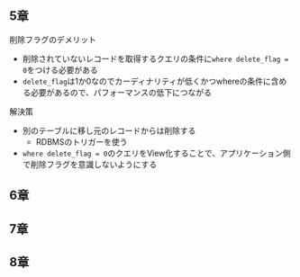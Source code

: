## 5章
削除フラグのデメリット 

- 削除されていないレコードを取得するクエリの条件に`where delete_flag = 0`をつける必要がある
- `delete_flag`は1か0なのでカーディナリティが低くかつwhereの条件に含める必要があるので、パフォーマンスの低下につながる

解決策
- 別のテーブルに移し元のレコードからは削除する
  - RDBMSのトリガーを使う
- `where delete_flag = 0`のクエリをView化することで、アプリケーション側で削除フラグを意識しないようにする

## 6章

## 7章

## 8章